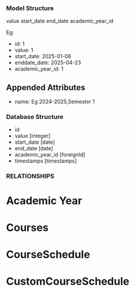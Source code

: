 ### Model Structure

value
start_date
end_date
academic_year_id

Eg:
- id: 1
- value: 1
- start_date: 2025-01-06
- enddate_date: 2025-04-23
- academic_year_id: 1


## Appended Attributes
- name: Eg 2024-2025,Semester 1

### Database Structure
- id 
- value [integer]
- start_date [date]
- end_date [date]
- academic_year_id [foreignId]
- timestamps [timestamps]

### RELATIONSHIPS
# Academic Year

# Courses

# CourseSchedule

# CustomCourseSchedule

